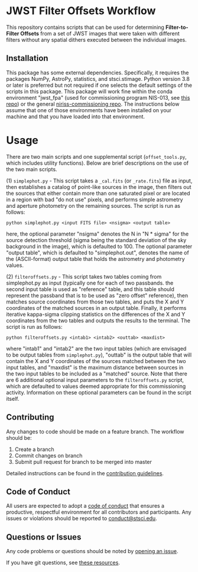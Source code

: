 # JWST Filter Offsets Workflow
This repository contains scripts that can be used for determining **Filter-to-Filter Offsets** from a set of JWST images that were taken with different filters without any spatial dithers executed between the individual images.

## Installation
This package has some external dependencies. Specifically, it requires the packages NumPy, AstroPy, statistics, and stsci.stimage. Python version 3.8 or later is preferred but not required if one selects the default settings of the scripts in this package. This package will work fine within the conda environment "jwst_fpa" (used for commissioning program NIS-013, see
[this repo](https://github.com/tonysohn/jwst_fpa)) or the general
[niriss-commissioning repo](https://github.com/spacetelescope/niriss-commissioning). The instructions below assume that one of those environments have been installed on your machine and that you have loaded into that environment.

# Usage
There are two main scripts and one supplemental script (`offset_tools.py`, which includes utility functions). Below are brief descriptions on the use of the two main scripts.

(1) `simplephot.py` - This script takes a `_cal.fits` (or `_rate.fits`) file as input, then establishes a catalog of point-like sources in the image, then filters out the sources that either contain more than one saturated pixel or are located in a region with bad "do not use" pixels, and performs simple astrometry and aperture photometry on the remaining sources. The script is run as follows:

```
python simplephot.py <input FITS file> <nsigma> <output table>
```

here, the optional parameter "nsigma" denotes the N in "N * sigma" for the source detection threshold (sigma being the standard deviation of the sky background in the image), which is defaulted to 100. The optional parameter "output table", which is defaulted to "simplephot.out", denotes the name of the (ASCII-format) output table that holds the astrometry and photometry values.

(2) `filteroffsets.py` - This script takes two tables coming from simplephot.py as input (typically one for each of two passbands. the second input table is used as "reference" table, and this table should represent the passband that is to be used as "zero offset" reference), then matches source coordinates from those two tables, and puts the X and Y coordinates of the matched sources in an output table. Finally, it performs iterative kappa-sigma clipping statistics on the differences of the X and Y coordinates from the two tables and outputs the results to the terminal. The script is run as follows:

```
python filteroffsets.py <intab1> <intab2> <outtab> <maxdist>
```

where "intab1" and "intab2" are the two input tables (which are envisaged to be output tables from `simplephot.py`), "outtab" is the output table that will contain the X and Y coordinates of the sources matched between the two input tables, and "maxdist" is the maximum distance between sources in the two input tables to be included as a "matched" source. Note that there are 6 additional optional input parameters to the `filteroffsets.py` script, which are defaulted to values deemed appropriate for this commissioning activity. Information on these optional parameters can be found in the script itself.


## Contributing

Any changes to code should be made on a feature branch. The workflow should be:

1. Create a branch
2. Commit changes on branch
3. Submit pull request for branch to be merged into master

Detailed instructions can be found in the 
[contribution guidelines](https://github.com/spacetelescope/niriss-commissioning/blob/master/CONTRIBUTING.md).

## Code of Conduct

All users are expected to adopt a 
[code of conduct](https://github.com/spacetelescope/niriss-commissioning/blob/master/CODE_OF_CONDUCT.md) 
that ensures a productive, respectful environment for all contributors and 
participants. Any issues or violations should be reported to conduct@stsci.edu. 

## Questions or Issues

Any code problems or questions should be noted by 
[opening an issue](https://github.com/spacetelescope/niriss-commissioning/issues).

If you have git questions, see 
[these resources](https://github.com/spacetelescope/niriss-commissioning/blob/master/CONTRIBUTING.md#Resources).


